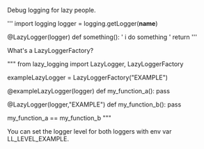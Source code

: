 Debug logging for lazy people.

'''
import logging
logger = logging.getLogger(__name__)

@LazyLogger(logger)
def something():
    ' i do something '
    return
'''

What's a LazyLoggerFactory?

"""
from lazy_logging import LazyLogger, LazyLoggerFactory

exampleLazyLogger = LazyLoggerFactory("EXAMPLE")

@exampleLazyLogger(logger)
def my_function_a():
    pass

@LazyLogger(logger,"EXAMPLE")
def my_function_b():
    pass

my_function_a == my_function_b
"""

You can set the logger level for both loggers with env var LL_LEVEL_EXAMPLE.